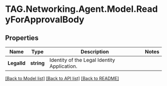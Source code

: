 # TAG.Networking.Agent.Model.ReadyForApprovalBody

## Properties

Name | Type | Description | Notes
------------ | ------------- | ------------- | -------------
**LegalId** | **string** | Identity of the Legal Identity Application. | 

[[Back to Model list]](../README.md#documentation-for-models) [[Back to API list]](../README.md#documentation-for-api-endpoints) [[Back to README]](../README.md)

